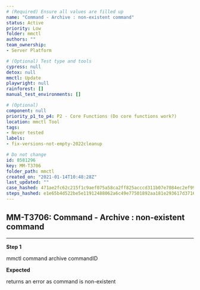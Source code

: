 ```yaml
---
# (Required) Ensure all values are filled up
name: "Command - Archive : non-existent command"
status: Active
priority: Low
folder: mmctl
authors: ""
team_ownership: 
- Server Platform

# (Optional) Test type and tools
cypress: null
detox: null
mmctl: Update
playwright: null
rainforest: []
manual_test_environments: []

# (Optional)
component: null
priority_p1_to_p4: P2 - Core Functions (Do core functions work?)
location: mmctl Tool
tags: 
- Never tested
labels: 
- fix-versions-not-empty-2022cleanup

# Do not change
id: 8581296
key: MM-T3706
folder_path: mmctl
created_on: "2021-01-14T10:48:28Z"
last_updated: ""
case_hashed: 471ae2fc62c215f1c9aef075a58ca2ff825acccd311b07e7084ec2ef993dee0c6f077ad89f151aad86e64940ddd470f1
steps_hashed: e1e65b4d522be5e11912488062a6c49e77501892aa181e293617d371601bcc1838698f7f2c8b4b00ad6d246dc919abb8
---
```


## MM-T3706: Command - Archive : non-existent command

---

**Step 1**

mmctl command archive commandID

**Expected**

returns an error as command is non-existent
